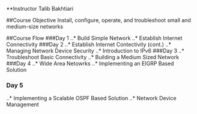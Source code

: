 **Instructor 
Talib Bakhtiari

##Course Objective
Install, configure, operate, and troubleshoot small and medium-size networks

##Course Flow
###Day 1
..* Build Simple Network
..* Establish Internet Connectivity
###Day 2
..* Establish Internet Contectivity (cont.)
..* Managing Network Device Security
..* Introduction to IPv6
###Day 3
..* Troubleshoot Basic Connectivity
..* Building a Medium Sized Network
###Day 4
..* Wide Area Netowrks
..* Implementing an EIGRP Based Solution
### Day 5
..* Implementing a Scalable OSPF Based Solution
..* Network Device Management
